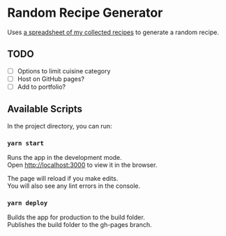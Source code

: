 # Random Recipe Generator

Uses [a spreadsheet of my collected recipes](https://docs.google.com/spreadsheets/u/1/d/1dXL6Ej3IREf2VLDP3zs-6QCwhfLphzsbxUmqekCri3c/edit?usp=sharing) to generate a random recipe.

## TODO

- [ ] Options to limit cuisine category
- [ ] Host on GitHub pages?
- [ ] Add to portfolio?

## Available Scripts

In the project directory, you can run:

### `yarn start`

Runs the app in the development mode.\
Open [http://localhost:3000](http://localhost:3000) to view it in the browser.

The page will reload if you make edits.\
You will also see any lint errors in the console.

### `yarn deploy`

Builds the app for production to the build folder.\
Publishes the build folder to the gh-pages branch.
